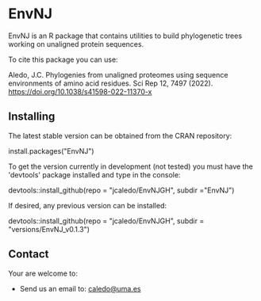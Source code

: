 # EnvNJ

EnvNJ is an R package that contains utilities to build phylogenetic trees working on unaligned protein sequences.

To cite this package you can use:

Aledo, J.C. Phylogenies from unaligned proteomes using sequence environments of amino acid residues. Sci Rep 12, 7497 (2022). https://doi.org/10.1038/s41598-022-11370-x


## Installing
The latest stable version can be obtained from the CRAN repository:

install.packages("EnvNJ")

To get the version currently in development (not tested) you must have the 'devtools' package installed and type in the console:

devtools::install_github(repo = "jcaledo/EnvNJGH", subdir ="EnvNJ")

If desired, any previous version can be installed:

devtools::install_github(repo = "jcaledo/EnvNJGH", subdir = "versions/EnvNJ_v0.1.3")


## Contact

Your are welcome to:

* Send us an email to: caledo@uma.es